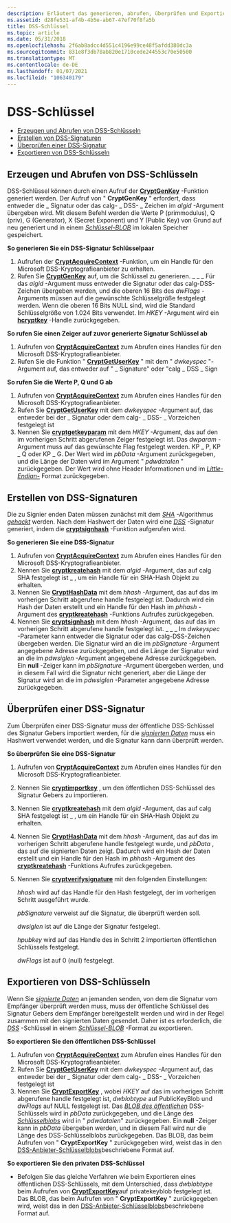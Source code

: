 ```yaml
---
description: Erläutert das generieren, abrufen, überprüfen und Exportieren von DSS-Schlüsseln und-Signaturen.
ms.assetid: d28fe531-af4b-4b5e-ab67-47ef70f8fa5b
title: DSS-Schlüssel
ms.topic: article
ms.date: 05/31/2018
ms.openlocfilehash: 2f6ab8adcc4d551c4196e99ce48f5afdd380dc3a
ms.sourcegitcommit: 831e8f3db78ab820e1710cede244553c70e50500
ms.translationtype: MT
ms.contentlocale: de-DE
ms.lasthandoff: 01/07/2021
ms.locfileid: "106340179"
---
```

# <a name="dss-keys"></a>DSS-Schlüssel

-   [Erzeugen und Abrufen von DSS-Schlüsseln](#generating-and-retrieving-dss-keys)
-   [Erstellen von DSS-Signaturen](#generating-dss-signatures)
-   [Überprüfen einer DSS-Signatur](#verifying-a-dss-signature)
-   [Exportieren von DSS-Schlüsseln](#exporting-dss-keys)

## <a name="generating-and-retrieving-dss-keys"></a>Erzeugen und Abrufen von DSS-Schlüsseln

DSS-Schlüssel können durch einen Aufruf der [**CryptGenKey**](/windows/desktop/api/Wincrypt/nf-wincrypt-cryptgenkey) -Funktion generiert werden. Der Aufruf von " **CryptGenKey** " erfordert, dass entweder die \_ Signatur oder das calg- \_ DSS- \_ Zeichen im *algid* -Argument übergeben wird. Mit diesem Befehl werden die Werte P (primmodulus), Q (priv), G (Generator), X (Secret Exponent) und Y (Public Key) von Grund auf neu generiert und in einem [*Schlüssel-BLOB*](../secgloss/k-gly.md) im lokalen Speicher gespeichert.

**So generieren Sie ein DSS-Signatur Schlüsselpaar**

1.  Aufrufen der [**CryptAcquireContext**](/windows/desktop/api/Wincrypt/nf-wincrypt-cryptacquirecontexta) -Funktion, um ein Handle für den Microsoft DSS-Kryptografieanbieter zu erhalten.
2.  Rufen Sie [**CryptGenKey**](/windows/desktop/api/Wincrypt/nf-wincrypt-cryptgenkey) auf, um die Schlüssel zu generieren. \_ \_ \_ Für das *algid* -Argument muss entweder die Signatur oder das calg-DSS-Zeichen übergeben werden, und die oberen 16 Bits des *dwFlags* -Arguments müssen auf die gewünschte Schlüsselgröße festgelegt werden. Wenn die oberen 16 Bits NULL sind, wird die Standard Schlüsselgröße von 1.024 Bits verwendet. Im *HKEY* -Argument wird ein [**hcryptkey**](hcryptkey.md) -Handle zurückgegeben.

**So rufen Sie einen Zeiger auf zuvor generierte Signatur Schlüssel ab**

1.  Aufrufen von [**CryptAcquireContext**](/windows/desktop/api/Wincrypt/nf-wincrypt-cryptacquirecontexta) zum Abrufen eines Handles für den Microsoft DSS-Kryptografieanbieter.
2.  Rufen Sie die Funktion " [**CryptGetUserKey**](/windows/desktop/api/Wincrypt/nf-wincrypt-cryptgetuserkey) " mit dem " *dwkeyspec* "-Argument auf, das entweder auf " \_ Signature" oder "calg \_ DSS \_ Sign

**So rufen Sie die Werte P, Q und G ab**

1.  Aufrufen von [**CryptAcquireContext**](/windows/desktop/api/Wincrypt/nf-wincrypt-cryptacquirecontexta) zum Abrufen eines Handles für den Microsoft DSS-Kryptografieanbieter.
2.  Rufen Sie [**CryptGetUserKey**](/windows/desktop/api/Wincrypt/nf-wincrypt-cryptgetuserkey) mit dem *dwkeyspec* -Argument auf, das entweder bei der \_ Signatur oder dem calg- \_ DSS- \_ Vorzeichen festgelegt ist
3.  Nennen Sie [**cryptgetkeyparam**](/windows/desktop/api/Wincrypt/nf-wincrypt-cryptgetkeyparam) mit dem *HKEY* -Argument, das auf den im vorherigen Schritt abgerufenen Zeiger festgelegt ist. Das *dwparam* -Argument muss auf das gewünschte Flag festgelegt werden. KP \_ P, KP \_ Q oder KP \_ G. Der Wert wird im *pbData* -Argument zurückgegeben, und die Länge der Daten wird im Argument " *pdwdatalen* " zurückgegeben. Der Wert wird ohne Header Informationen und im [*Little-Endian-*](../secgloss/l-gly.md) Format zurückgegeben.

## <a name="generating-dss-signatures"></a>Erstellen von DSS-Signaturen

Die zu Signier enden Daten müssen zunächst mit dem [*SHA*](../secgloss/s-gly.md) -Algorithmus [*gehackt*](../secgloss/h-gly.md) werden. Nach dem Hashwert der Daten wird eine [*DSS*](../secgloss/d-gly.md) -Signatur generiert, indem die [**cryptsignhash**](/windows/desktop/api/Wincrypt/nf-wincrypt-cryptsignhasha) -Funktion aufgerufen wird.

**So generieren Sie eine DSS-Signatur**

1.  Aufrufen von [**CryptAcquireContext**](/windows/desktop/api/Wincrypt/nf-wincrypt-cryptacquirecontexta) zum Abrufen eines Handles für den Microsoft DSS-Kryptografieanbieter.
2.  Nennen Sie [**cryptkreatehash**](/windows/desktop/api/Wincrypt/nf-wincrypt-cryptcreatehash) mit dem *algid* -Argument, das auf calg SHA festgelegt ist \_ , um ein Handle für ein SHA-Hash Objekt zu erhalten.
3.  Nennen Sie [**CryptHashData**](/windows/desktop/api/Wincrypt/nf-wincrypt-crypthashdata) mit dem *hhash* -Argument, das auf das im vorherigen Schritt abgerufene handle festgelegt ist. Dadurch wird ein Hash der Daten erstellt und ein Handle für den Hash im *phhash* -Argument des [**cryptkreatehash**](/windows/desktop/api/Wincrypt/nf-wincrypt-cryptcreatehash) -Funktions Aufrufes zurückgegeben.
4.  Nennen Sie [**cryptsignhash**](/windows/desktop/api/Wincrypt/nf-wincrypt-cryptsignhasha) mit dem *hhash* -Argument, das auf das im vorherigen Schritt abgerufene handle festgelegt ist. \_ \_ \_ Im *dwkeyspec* -Parameter kann entweder die Signatur oder das calg-DSS-Zeichen übergeben werden. Die Signatur wird an die im *pbSignature* -Argument angegebene Adresse zurückgegeben, und die Länge der Signatur wird an die im *pdwsiglen* -Argument angegebene Adresse zurückgegeben. Ein **null** -Zeiger kann im *pbSignature* -Argument übergeben werden, und in diesem Fall wird die Signatur nicht generiert, aber die Länge der Signatur wird an die im *pdwsiglen* -Parameter angegebene Adresse zurückgegeben.

## <a name="verifying-a-dss-signature"></a>Überprüfen einer DSS-Signatur

Zum Überprüfen einer DSS-Signatur muss der öffentliche DSS-Schlüssel des Signatur Gebers importiert werden, für die [*signierten Daten*](../secgloss/s-gly.md) muss ein Hashwert verwendet werden, und die Signatur kann dann überprüft werden.

**So überprüfen Sie eine DSS-Signatur**

1.  Aufrufen von [**CryptAcquireContext**](/windows/desktop/api/Wincrypt/nf-wincrypt-cryptacquirecontexta) zum Abrufen eines Handles für den Microsoft DSS-Kryptografieanbieter.
2.  Nennen Sie [**cryptimportkey**](/windows/desktop/api/Wincrypt/nf-wincrypt-cryptimportkey) , um den öffentlichen DSS-Schlüssel des Signatur Gebers zu importieren.
3.  Nennen Sie [**cryptkreatehash**](/windows/desktop/api/Wincrypt/nf-wincrypt-cryptcreatehash) mit dem *algid* -Argument, das auf calg SHA festgelegt ist \_ , um ein Handle für ein SHA-Hash Objekt zu erhalten.
4.  Nennen Sie [**CryptHashData**](/windows/desktop/api/Wincrypt/nf-wincrypt-crypthashdata) mit dem *hhash* -Argument, das auf das im vorherigen Schritt abgerufene handle festgelegt wurde, und *pbData* , das auf die signierten Daten zeigt. Dadurch wird ein Hash der Daten erstellt und ein Handle für den Hash im *phhash* -Argument des [**cryptkreatehash**](/windows/desktop/api/Wincrypt/nf-wincrypt-cryptcreatehash) -Funktions Aufrufes zurückgegeben.
5.  Nennen Sie [**cryptverifysignature**](/windows/desktop/api/Wincrypt/nf-wincrypt-cryptverifysignaturea) mit den folgenden Einstellungen:

    *hhash* wird auf das Handle für den Hash festgelegt, der im vorherigen Schritt ausgeführt wurde.

    *pbSignature* verweist auf die Signatur, die überprüft werden soll.

    *dwsiglen* ist auf die Länge der Signatur festgelegt.

    *hpubkey* wird auf das Handle des in Schritt 2 importierten öffentlichen Schlüssels festgelegt.

    *dwFlags* ist auf 0 (null) festgelegt.

## <a name="exporting-dss-keys"></a>Exportieren von DSS-Schlüsseln

Wenn Sie [*signierte Daten*](../secgloss/s-gly.md) an jemanden senden, von dem die Signatur vom Empfänger überprüft werden muss, muss der öffentliche Schlüssel des Signatur Gebers dem Empfänger bereitgestellt werden und wird in der Regel zusammen mit den signierten Daten gesendet. Daher ist es erforderlich, die [*DSS*](../secgloss/d-gly.md) -Schlüssel in einem [*Schlüssel-BLOB*](../secgloss/k-gly.md) -Format zu exportieren.

**So exportieren Sie den öffentlichen DSS-Schlüssel**

1.  Aufrufen von [**CryptAcquireContext**](/windows/desktop/api/Wincrypt/nf-wincrypt-cryptacquirecontexta) zum Abrufen eines Handles für den Microsoft DSS-Kryptografieanbieter.
2.  Rufen Sie [**CryptGetUserKey**](/windows/desktop/api/Wincrypt/nf-wincrypt-cryptgetuserkey) mit dem *dwkeyspec* -Argument auf, das entweder bei der \_ Signatur oder dem calg- \_ DSS- \_ Vorzeichen festgelegt ist
3.  Nennen Sie [**CryptExportKey**](/windows/desktop/api/Wincrypt/nf-wincrypt-cryptexportkey) , wobei *HKEY* auf das im vorherigen Schritt abgerufene handle festgelegt ist, *dwblobtype* auf PublicKeyBlob und *dwFlags* auf NULL festgelegt ist. Das [*BLOB des öffentlichen*](../secgloss/p-gly.md) DSS-Schlüssels wird in *pbData* zurückgegeben, und die Länge des [*Schlüsselblobs*](../secgloss/k-gly.md) wird in " *pdwdatalen*" zurückgegeben. Ein **null** -Zeiger kann in *pbData* übergeben werden, und in diesem Fall wird nur die Länge des DSS-Schlüsselblobs zurückgegeben. Das BLOB, das beim Aufrufen von " **CryptExportKey** " zurückgegeben wird, weist das in den [DSS-Anbieter-Schlüsselblobs](dss-provider-key-blobs.md)beschriebene Format auf.

**So exportieren Sie den privaten DSS-Schlüssel**

-   Befolgen Sie das gleiche Verfahren wie beim Exportieren eines öffentlichen DSS-Schlüssels, mit dem Unterschied, dass *dwblobtype* beim Aufrufen von [**CryptExportKey**](/windows/desktop/api/Wincrypt/nf-wincrypt-cryptexportkey)auf privatekeyblob festgelegt ist. Das BLOB, das beim Aufrufen von " **CryptExportKey** " zurückgegeben wird, weist das in den [DSS-Anbieter-Schlüsselblobs](dss-provider-key-blobs.md)beschriebene Format auf.

 

 

